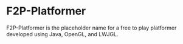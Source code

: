 # F2P-Platformer
F2P-Platformer is the placeholder name for a free to play platformer developed using Java, OpenGL, and LWJGL.
